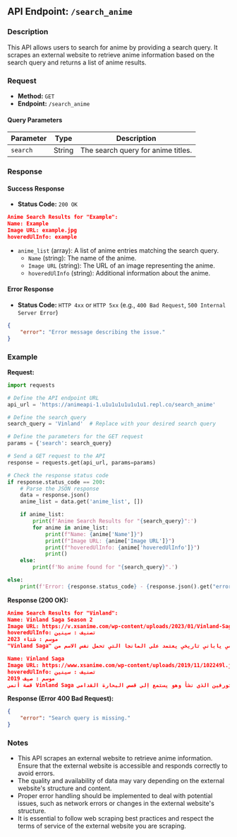 ## API Endpoint: `/search_anime`

### Description
This API allows users to search for anime by providing a search query. It scrapes an external website to retrieve anime information based on the search query and returns a list of anime results.

### Request

- **Method:** `GET`
- **Endpoint:** `/search_anime`

#### Query Parameters

| Parameter | Type   | Description                               |
|-----------|--------|-------------------------------------------|
| `search`  | String | The search query for anime titles.       |

### Response

#### Success Response

- **Status Code:** `200 OK`

```json
Anime Search Results for "Example":
Name: Example
Image URL: example.jpg
hoveredUlInfo: example

```

- `anime_list` (array): A list of anime entries matching the search query.
  - `Name` (string): The name of the anime.
  - `Image URL` (string): The URL of an image representing the anime.
  - `hoveredUlInfo` (string): Additional information about the anime.

#### Error Response

- **Status Code:** `HTTP 4xx` or `HTTP 5xx` (e.g., `400 Bad Request`, `500 Internal Server Error`)

```json
{
    "error": "Error message describing the issue."
}
```

### Example

**Request:**

```python
import requests

# Define the API endpoint URL
api_url = 'https://animeapi-1.u1u1u1u1u1u1u1.repl.co/search_anime'

# Define the search query
search_query = 'Vinland'  # Replace with your desired search query

# Define the parameters for the GET request
params = {'search': search_query}

# Send a GET request to the API
response = requests.get(api_url, params=params)

# Check the response status code
if response.status_code == 200:
    # Parse the JSON response
    data = response.json()
    anime_list = data.get('anime_list', [])

    if anime_list:
        print(f'Anime Search Results for "{search_query}":')
        for anime in anime_list:
            print(f"Name: {anime['Name']}")
            print(f"Image URL: {anime['Image URL']}")
            print(f"hoveredUlInfo: {anime['hoveredUlInfo']}")
            print()
    else:
        print(f'No anime found for "{search_query}".')

else:
    print(f'Error: {response.status_code} - {response.json().get("error", "Unknown Error")}')


```

**Response (200 OK):**

```json
Anime Search Results for "Vinland":
Name: Vinland Saga Season 2
Image URL: https://v.xsanime.com/wp-content/uploads/2023/01/Vinland-Saga-Season-2-XSAnime.jpg
hoveredUlInfo: تصنيف : سينين
موسم : شتاء 2023
"Vinland Saga" هو مسلسل أنمي ياباني تاريخي يعتمد على المانجا التي تحمل نفس الاسم من ...

Name: Vinland Saga
Image URL: https://www.xsanime.com/wp-content/uploads/2019/11/102249l.jpg
hoveredUlInfo: تصنيف : سينين
موسم : صيف 2019
قصة أنمي Vinland Saga تدور حول ثورفين الذي نشأ وهو يستمع إلى قصص البحارة القدامى ...

```

**Response (Error 400 Bad Request):**

```json
{
    "error": "Search query is missing."
}
```

### Notes

- This API scrapes an external website to retrieve anime information. Ensure that the external website is accessible and responds correctly to avoid errors.
- The quality and availability of data may vary depending on the external website's structure and content.
- Proper error handling should be implemented to deal with potential issues, such as network errors or changes in the external website's structure.
- It is essential to follow web scraping best practices and respect the terms of service of the external website you are scraping.

